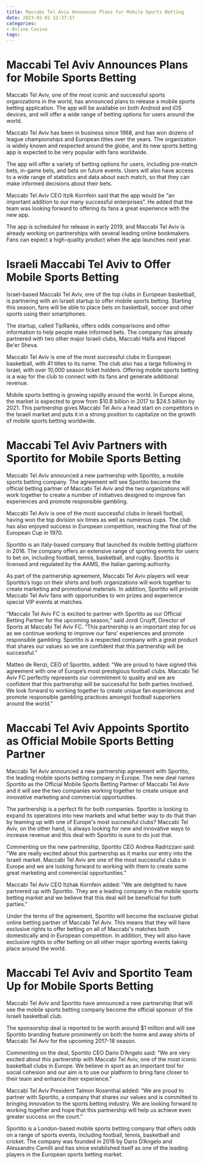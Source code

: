 ```yaml
---
title: Maccabi Tel Aviv Announces Plans for Mobile Sports Betting
date: 2023-02-01 12:37:57
categories:
- Online Casino
tags:
---
```



#  Maccabi Tel Aviv Announces Plans for Mobile Sports Betting

Maccabi Tel Aviv, one of the most iconic and successful sports organizations in the world, has announced plans to release a mobile sports betting application. The app will be available on both Android and iOS devices, and will offer a wide range of betting options for users around the world.

Maccabi Tel Aviv has been in business since 1968, and has won dozens of league championships and European titles over the years. The organization is widely known and respected around the globe, and its new sports betting app is expected to be very popular with fans worldwide.

The app will offer a variety of betting options for users, including pre-match bets, in-game bets, and bets on future events. Users will also have access to a wide range of statistics and data about each match, so that they can make informed decisions about their bets.

Maccabi Tel Aviv CEO Itzik Kornfein said that the app would be “an important addition to our many successful enterprises”. He added that the team was looking forward to offering its fans a great experience with the new app.

The app is scheduled for release in early 2019, and Maccabi Tel Aviv is already working on partnerships with several leading online bookmakers. Fans can expect a high-quality product when the app launches next year.

#  Israeli Maccabi Tel Aviv to Offer Mobile Sports Betting

Israel-based Maccabi Tel Aviv, one of the top clubs in European basketball, is partnering with an Israeli startup to offer mobile sports betting. Starting this season, fans will be able to place bets on basketball, soccer and other sports using their smartphones.

The startup, called TipRanks, offers odds comparisons and other information to help people make informed bets. The company has already partnered with two other major Israeli clubs, Maccabi Haifa and Hapoel Be'er Sheva.

Maccabi Tel Aviv is one of the most successful clubs in European basketball, with 41 titles to its name. The club also has a large following in Israel, with over 10,000 season ticket holders. Offering mobile sports betting is a way for the club to connect with its fans and generate additional revenue.

Mobile sports betting is growing rapidly around the world. In Europe alone, the market is expected to grow from $10.8 billion in 2017 to $24.5 billion by 2021. This partnership gives Maccabi Tel Aviv a head start on competitors in the Israeli market and puts it in a strong position to capitalize on the growth of mobile sports betting worldwide.

#  Maccabi Tel Aviv Partners with Sportito for Mobile Sports Betting

Maccabi Tel Aviv announced a new partnership with Sportito, a mobile sports betting company. The agreement will see Sportito become the official betting partner of Maccabi Tel Aviv and the two organizations will work together to create a number of initiatives designed to improve fan experiences and promote responsible gambling.

Maccabi Tel Aviv is one of the most successful clubs in Israeli football, having won the top division six times as well as numerous cups. The club has also enjoyed success in European competition, reaching the final of the European Cup in 1970.

Sportito is an Italy-based company that launched its mobile betting platform in 2016. The company offers an extensive range of sporting events for users to bet on, including football, tennis, basketball, and rugby. Sportito is licensed and regulated by the AAMS, the Italian gaming authority.

As part of the partnership agreement, Maccabi Tel Aviv players will wear Sportito’s logo on their shirts and both organizations will work together to create marketing and promotional materials. In addition, Sportito will provide Maccabi Tel Aviv fans with opportunities to win prizes and experience special VIP events at matches.

“Maccabi Tel Aviv FC is excited to partner with Sportito as our Official Betting Partner for the upcoming season,” said Jordi Cruyff, Director of Sports at Maccabi Tel Aviv FC. “This partnership is an important step for us as we continue working to improve our fans’ experiences and promote responsible gambling. Sportito is a respected company with a great product that shares our values so we are confident that this partnership will be successful.”

Matteo de Renzi, CEO of Sportito, added: “We are proud to have signed this agreement with one of Europe’s most prestigious football clubs. Maccabi Tel Aviv FC perfectly represents our commitment to quality and we are confident that this partnership will be successful for both parties involved. We look forward to working together to create unique fan experiences and promote responsible gambling practices amongst football supporters around the world."

#  Maccabi Tel Aviv Appoints Sportito as Official Mobile Sports Betting Partner

Maccabi Tel Aviv announced a new partnership agreement with Sportito, the leading mobile sports betting company in Europe. The new deal names Sportito as the Official Mobile Sports Betting Partner of Maccabi Tel Aviv and it will see the two companies working together to create unique and innovative marketing and commercial opportunities.

The partnership is a perfect fit for both companies. Sportito is looking to expand its operations into new markets and what better way to do that than by teaming up with one of Europe's most successful clubs? Maccabi Tel Aviv, on the other hand, is always looking for new and innovative ways to increase revenue and this deal with Sportito is sure to do just that.

Commenting on the new partnership, Sportito CEO Andrea Radrizzani said: "We are really excited about this partnership as it marks our entry into the Israeli market. Maccabi Tel Aviv are one of the most successful clubs in Europe and we are looking forward to working with them to create some great marketing and commercial opportunities."

Maccabi Tel Aviv CEO Itzhak Kornfein added: "We are delighted to have partnered up with Sportito. They are a leading company in the mobile sports betting market and we believe that this deal will be beneficial for both parties."

Under the terms of the agreement, Sportito will become the exclusive global online betting partner of Maccabi Tel Aviv. This means that they will have exclusive rights to offer betting on all of Maccabi's matches both domestically and in European competition. In addition, they will also have exclusive rights to offer betting on all other major sporting events taking place around the world.

#  Maccabi Tel Aviv and Sportito Team Up for Mobile Sports Betting

Maccabi Tel Aviv and Sportito have announced a new partnership that will see the mobile sports betting company become the official sponsor of the Israeli basketball club.

The sponsorship deal is reported to be worth around $1 million and will see Sportito branding feature prominently on both the home and away shirts of Maccabi Tel Aviv for the upcoming 2017-18 season.

Commenting on the deal, Sportito CEO Dario D’Angelo said: “We are very excited about this partnership with Maccabi Tel Aviv, one of the most iconic basketball clubs in Europe. We believe in sport as an important tool for social cohesion and our aim is to use our platform to bring fans closer to their team and enhance their experience.”

Maccabi Tel Aviv President Talmon Rosenthal added: “We are proud to partner with Sportito, a company that shares our values and is committed to bringing innovation to the sports betting industry. We are looking forward to working together and hope that this partnership will help us achieve even greater success on the court.”

Sportito is a London-based mobile sports betting company that offers odds on a range of sports events, including football, tennis, basketball and cricket. The company was founded in 2016 by Dario D’Angelo and Alessandro Camilli and has since established itself as one of the leading players in the European sports betting market.